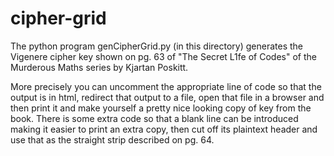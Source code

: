 # cipher-grid

The python program genCipherGrid.py (in this directory) generates the Vigenere cipher key shown on pg. 63 of "The Secret L1fe of Codes" of the Murderous Maths series by Kjartan Poskitt.  

More precisely you can uncomment the appropriate line of code so that the output is in html, redirect that output to a file, open that file in a browser and then print it and make yourself a pretty nice looking copy of key from the book.  There is some extra code so that a blank line can be introduced making it easier to print an extra copy, then cut off its plaintext header and use that as the straight strip described on pg. 64.
